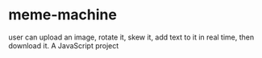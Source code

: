 # meme-machine
user can upload an image, rotate it, skew it, add text to it in real time, then download it. 
A JavaScript project
